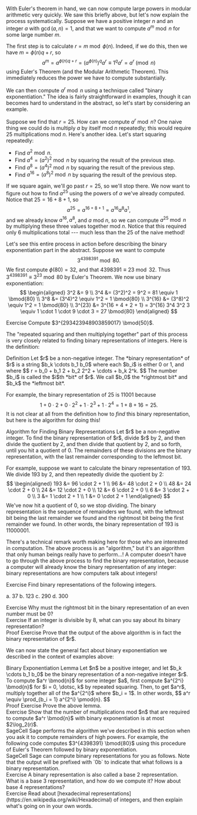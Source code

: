 With Euler's theorem in hand, we can now compute large powers in modular arithmetic very quickly. We saw this briefly above, but let's now explain the process systematically. Suppose we have a positive integer $n$ and an integer $a$ with $\gcd(a, n) = 1$, and that we want to compute $a^m \bmod{n}$ for some large number $m$. 

The first step is to calculate $r = m \bmod{\phi(n)}$. Indeed, if we do this, then we have $m = \phi(n)q + r$, so
$$ a^m = a^{\phi(n)q + r} = (a^{\phi(n)})^q a^r \equiv 1^q a^r = a^r \pmod{n} $$
using Euler's Theorem (and the Modular Arithmetic Theorem). This immediately reduces the power we have to compute substantially. 

We can then compute $a^r \bmod{n}$ using a technique called "binary exponentiation." The idea is fairly straightforward in examples, though it can becomes hard to understand in the abstract, so let's start by considering an example.

Suppose we find that $r = 25$. How can we compute $a^r \bmod{n}$? One naive thing we could do is multiply $a$ by itself mod $n$ repeatedly; this would require 25 multiplications mod $n$. Here's another idea. Let's start squaring repeatedly:

* Find $a^2 \bmod{n}$.
* Find $a^4 = (a^2)^2 \bmod{n}$ by squaring the result of the previous step. 
* Find $a^8 = (a^4)^2 \bmod{n}$ by squaring the result of the previous step. 
* Find $a^{16} = (a^8)^2 \bmod{n}$ by squaring the result of the previous step. 

If we square again, we'll go past $r = 25$, so we'll stop there. We now want to figure out how to find $a^{25}$ using the powers of $a$ we've already computed. Notice that $25 = 16 + 8 + 1$, so 
$$ a^{25} = a^{16+8+1} = a^{16} a^8 a^1, $$
and we already know $a^{16}, a^8$, and $a$ mod $n$, so we can compute $a^{25} \bmod{n}$ by multiplying these three values together mod $n$. Notice that this required only 6 multiplications total --- much less than the 25 of the naive method!

Let's see this entire process in action before describing the binary exponentiation part in the abstract. Suppose we want to compute 
$$ 3^{4398391} \bmod{80}. $$
We first compute $\phi(80) = 32$, and that $4398391 \equiv 23 \bmod{32}$. Thus $3^{4398391} \equiv 3^{23} \bmod{80}$ by Euler's Theorem. We now use binary exponentiation: 
$$ \begin{aligned}
3^2 &= 9 \\
3^4 &= (3^2)^2 = 9^2 = 81 \equiv 1 \bmod{80} \\ 
3^8 &= (3^4)^2 \equiv 1^2 = 1 \bmod{80} \\
3^{16} &= (3^8)^2 \equiv 1^2 = 1 \bmod{80} \\
3^{23} &= 3^{16 + 4 + 2 + 1} = 3^{16} 3^4 3^2 3 \equiv 1 \cdot 1 \cdot 9 \cdot 3 = 27 \bmod{80}
\end{aligned} $$

<div class="element">
<span class="label">Exercise</span>
Compute $3^{293423948903859017} \bmod{50}$. 
</div>

The "repeated squaring and then multiplying together" part of this process is very closely related to finding binary representations of integers. Here is the definition: 

<div class="element">
<span class="label">Definition</span>
Let $r$ be a non-negative integer. The *binary representation* of $r$ is a string $b_k \cdots b_1 b_0$ where each $b_i$ is either 0 or 1, and where
$$ r = b_0 + b_1 2 + b_2 2^2 + \cdots + b_k 2^k. $$
The number $b_i$ is called the $i$th *bit* of $r$. We call $b_0$ the *rightmost bit* and $b_k$ the *leftmost bit*. 
</div>

For example, the binary representation of 25 is 11001 because
$$ 1 + 0 \cdot 2 + 0 \cdot 2^2 + 1 \cdot 2^3 + 1 \cdot 2^4 = 1 + 8 + 16 = 25. $$
It is not clear at all from the definition how to *find* this binary representation, but here is the algorithm for doing this!

<div class="element">
<span class="label">Algorithm for Finding Binary Representations</span>
Let $r$ be a non-negative integer. To find the binary representation of $r$, divide $r$ by 2, and then divide the quotient by 2, and then divide that quotient by 2, and so forth, until you hit a quotient of 0. The remainders of these divisions are the binary representation, with the last remainder corresponding to the leftmost bit. 
</div>

For example, suppose we want to calculate the binary representation of 193. We divide 193 by 2, and then repeatedly divide the quotient by 2: 
$$ \begin{aligned}
193 &= 96 \cdot 2 + 1 \\
96 &= 48 \cdot 2 + 0 \\
48 &= 24 \cdot 2 + 0 \\
24 &= 12 \cdot 2 + 0 \\
12 &= 6 \cdot 2 + 0 \\
6 &= 3 \cdot 2 + 0 \\
3 &= 1 \cdot 2 + 1 \\
1 &= 0 \cdot 2 + 1
\end{aligned} $$
We've now hit a quotient of 0, so we stop dividing. The binary representation is the sequence of remainders we found, with the leftmost bit being the last remainder we found and the rightmost bit being the first remainder we found. In other words, the binary representation of 193 is 11000001. 

There's a technical remark worth making here for those who are interested in computation. The above process is an "algorithm," but it's an algorithm that only human beings really have to perform...! A computer doesn't have to go through the above process to find the binary representation, because a computer will already know the binary representation of any integer: binary representations are how computers talk about integers!

<div class="element">
<span class="label">Exercise</span>
Find binary representations of the following integers.

a. 37
b. 123
c. 290
d. 300
</div>

<div class="element">
<span class="label">Exercise</span>
Why must the rightmost bit in the binary representation of an even number must be 0?
</div>

<div class="element">
<span class="label">Exercise</span>
If an integer is divisible by 8, what can you say about its binary representation?
</div>

<div class="element">
<span class="label">Proof Exercise</span>
Prove that the output of the above algorithm is in fact the binary representation of $r$. 
</div>

We can now state the general fact about binary exponentiation we described in the context of examples above: 

<div class="element">
<span class="label">Binary Exponentiation Lemma</span>
Let $n$ be a positive integer, and let $b_k \cdots b_1 b_0$ be the binary representation of a non-negative integer $r$. To compute $a^r \bmod{n}$ for some integer $a$, first compute $a^{2^i} \bmod{n}$ for $i = 0, \dotsc, k$ by repeated squaring. Then, to get $a^r$, multiply together all of the $a^{2^i}$ where $b_i = 1$. In other words, 
$$ a^r \equiv \prod_{b_i = 1} a^{2^i} \pmod{n}. $$
</div>

<div class="element">
<span class="label">Proof Exercise</span>
Prove the above lemma.
</div>

<div class="element">
<span class="label">Exercise</span>
Show that the number of multiplications mod $n$ that are required to compute $a^r \bmod{n}$ with binary exponentiation is at most $2\log_2(r)$. 
</div>

<div class="element">
<span class="label">SageCell</span>
Sage performs the algorithm we've described in this section when you ask it to compute remainders of high powers. For example, the following code computes $3^{4398391} \bmod{80}$ using this procedure of Euler's Theorem followed by binary exponentiation. 
<div class="sage">
<script type="text/x-sage">
power_mod(3, 4398391, 80)
</script>
</div>
</div>

<div class="element">
<span class="label">SageCell</span>
Sage can compute binary representations for you as follows. Note that the output will be prefixed with `0b` to indicate that what follows is a binary representation.
<div class="sage">
<script type="text/x-sage">
bin(193)
</script>
</div>
</div>

<div class="element">
<span class="label">Exercise</span>
A binary representation is also called a base 2 representation. What is a base 3 representation, and how do we compute it? How about base 4 representations? 
</div>

<div class="element">
<span class="label">Exercise</span>
Read about [hexadecimal representations](https://en.wikipedia.org/wiki/Hexadecimal) of integers, and then explain what's going on in your own words.
</div>

